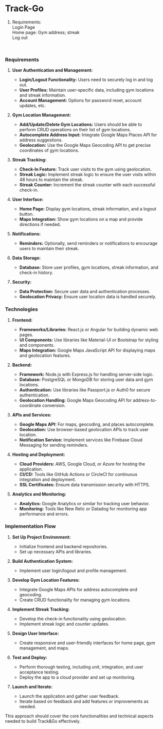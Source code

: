 # Track-Go
1. Requirements: <br />
Login Page <br />
Home page: Gym address; streak <br />
Log out <br />
<br />


### **Requirements**

1. **User Authentication and Management:**
   - **Login/Logout Functionality:** Users need to securely log in and log out.
   - **User Profiles:** Maintain user-specific data, including gym locations and streak information.
   - **Account Management:** Options for password reset, account updates, etc.

2. **Gym Location Management:**
   - **Add/Update/Delete Gym Locations:** Users should be able to perform CRUD operations on their list of gym locations.
   - **Autocomplete Address Input:** Integrate Google Maps Places API for address suggestions.
   - **Geolocation:** Use the Google Maps Geocoding API to get precise coordinates of gym locations.

3. **Streak Tracking:**
   - **Check-In Feature:** Track user visits to the gym using geolocation.
   - **Streak Logic:** Implement streak logic to ensure the user visits within 48 hours to maintain the streak.
   - **Streak Counter:** Increment the streak counter with each successful check-in.

4. **User Interface:**
   - **Home Page:** Display gym locations, streak information, and a logout button.
   - **Maps Integration:** Show gym locations on a map and provide directions if needed.

5. **Notifications:**
   - **Reminders:** Optionally, send reminders or notifications to encourage users to maintain their streak.

6. **Data Storage:**
   - **Database:** Store user profiles, gym locations, streak information, and check-in history.

7. **Security:**
   - **Data Protection:** Secure user data and authentication processes.
   - **Geolocation Privacy:** Ensure user location data is handled securely.

### **Technologies**

1. **Frontend:**
   - **Frameworks/Libraries:** React.js or Angular for building dynamic web pages.
   - **UI Components:** Use libraries like Material-UI or Bootstrap for styling and components.
   - **Maps Integration:** Google Maps JavaScript API for displaying maps and geolocation features.

2. **Backend:**
   - **Framework:** Node.js with Express.js for handling server-side logic.
   - **Database:** PostgreSQL or MongoDB for storing user data and gym locations.
   - **Authentication:** Use libraries like Passport.js or Auth0 for secure authentication.
   - **Geolocation Handling:** Google Maps Geocoding API for address-to-coordinate conversion.

3. **APIs and Services:**
   - **Google Maps API:** For maps, geocoding, and places autocomplete.
   - **Geolocation:** Use browser-based geolocation APIs to track user location.
   - **Notification Service:** Implement services like Firebase Cloud Messaging for sending reminders.

4. **Hosting and Deployment:**
   - **Cloud Providers:** AWS, Google Cloud, or Azure for hosting the application.
   - **CI/CD:** Tools like GitHub Actions or CircleCI for continuous integration and deployment.
   - **SSL Certificates:** Ensure data transmission security with HTTPS.

5. **Analytics and Monitoring:**
   - **Analytics:** Google Analytics or similar for tracking user behavior.
   - **Monitoring:** Tools like New Relic or Datadog for monitoring app performance and errors.

### **Implementation Flow**

1. **Set Up Project Environment:**
   - Initialize frontend and backend repositories.
   - Set up necessary APIs and libraries.

2. **Build Authentication System:**
   - Implement user login/logout and profile management.

3. **Develop Gym Location Features:**
   - Integrate Google Maps APIs for address autocomplete and geocoding.
   - Create CRUD functionality for managing gym locations.

4. **Implement Streak Tracking:**
   - Develop the check-in functionality using geolocation.
   - Implement streak logic and counter updates.

5. **Design User Interface:**
   - Create responsive and user-friendly interfaces for home page, gym management, and maps.

6. **Test and Deploy:**
   - Perform thorough testing, including unit, integration, and user acceptance testing.
   - Deploy the app to a cloud provider and set up monitoring.

7. **Launch and Iterate:**
   - Launch the application and gather user feedback.
   - Iterate based on feedback and add features or improvements as needed.

This approach should cover the core functionalities and technical aspects needed to build Track&Go effectively.
